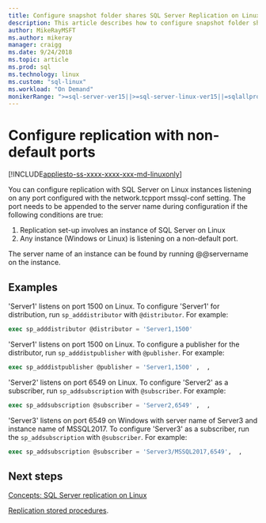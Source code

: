 ```yaml
---
title: Configure snapshot folder shares SQL Server Replication on Linux | Microsoft Docs
description: This article describes how to configure snapshot folder shares SQL Server replication on Linux.
author: MikeRayMSFT 
ms.author: mikeray
manager: craigg
ms.date: 9/24/2018
ms.topic: article
ms.prod: sql
ms.technology: linux
ms.custom: "sql-linux"
ms.workload: "On Demand"
monikerRange: ">=sql-server-ver15||>=sql-server-linux-ver15||=sqlallproducts-allversions"
---
```

# Configure replication with non-default ports

[!INCLUDE[appliesto-ss-xxxx-xxxx-xxx-md-linuxonly](../includes/appliesto-ss-xxxx-xxxx-xxx-md-linuxonly.md)]

You can configure replication with SQL Server on Linux instances listening on any port configured with the network.tcpport mssql-conf setting. The port needs to be appended to the server name during configuration if the following conditions are true:

1. Replication set-up involves an instance of SQL Server on Linux
2. Any instance (Windows or Linux) is listening on a non-default port. 

The server name of an instance can be found by running @@servername on the instance.

## Examples

'Server1' listens on port 1500 on Linux. To configure 'Server1' for distribution, run `sp_adddistributor` with `@distributor`. For example: 

```sql
exec sp_adddistributor @distributor = 'Server1,1500'
```

'Server1' listens on port 1500 on Linux. To configure a publisher for the distributor, run `sp_adddistpublisher` with `@publisher`. For example:

```sql
exec sp_adddistpublisher @publisher = 'Server1,1500' ,  ,  
```

'Server2' listens on port 6549 on Linux. To configure 'Server2' as a subscriber, run `sp_addsubscription` with `@subscriber`. For example:

```sql
exec sp_addsubscription @subscriber = 'Server2,6549' ,  ,  
```

'Server3' listens on port 6549 on Windows with server name of Server3 and instance name of MSSQL2017. To configure 'Server3' as a subscriber, run the `sp_addsubscription` with `@subscriber`. For example:

```sql
exec sp_addsubscription @subscriber = 'Server3/MSSQL2017,6549',  ,  
```

## Next steps

[Concepts: SQL Server replication on Linux](sql-server-linux-replication.md)

[Replication stored procedures](../relational-databases/system-stored-procedures/replication-stored-procedures-transact-sql.md).

